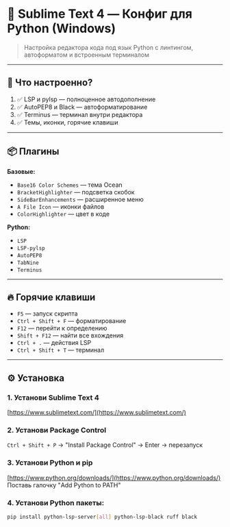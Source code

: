 # 🐍 Sublime Text 4 — Конфиг для Python (Windows)

> Настройка редактора кода под язык Python c линтингом, автоформатом и встроенным терминалом

---

## 🚀 Что настроенно?

1. ✅ LSP и pylsp — полноценное автодополнение
2. ✅ AutoPEP8 и Black — автоформатирование 
3. ✅ Terminus — терминал внутри редактора 
4. ✅ Темы, иконки, горячие клавиши 
---

## 📦 Плагины

**Базовые:**
- `Base16 Color Schemes` — тема Ocean
- `BracketHighlighter` — подсветка скобок  
- `SideBarEnhancements` — расширенное меню
- `A File Icon` — иконки файлов  
- `ColorHighlighter` — цвет в коде

**Python:**
- `LSP`
- `LSP-pylsp`
- `AutoPEP8`
- `TabNine`
- `Terminus`

---

## 🔥 Горячие клавиши

* `F5` — запуск скрипта
* `Ctrl + Shift + F` — форматирование
* `F12` — перейти к определению
* `Shift + F12` — найти все вхождения
* `Ctrl + .` — действия LSP
* `Ctrl + Shift + T` — терминал

---

## ⚙️ Установка

### 1. Установи Sublime Text 4  
[https://www.sublimetext.com/](https://www.sublimetext.com/)

### 2. Установи Package Control  
`Ctrl + Shift + P` → "Install Package Control" → Enter → перезапуск

### 3. Установи Python и pip  
[https://www.python.org/downloads/](https://www.python.org/downloads/)  
Поставь галочку "Add Python to PATH"

### 4. Установи Python пакеты:

```bash
pip install python-lsp-server[all] python-lsp-black ruff black
